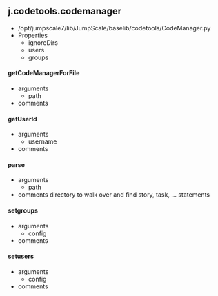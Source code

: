 ## j.codetools.codemanager

- /opt/jumpscale7/lib/JumpScale/baselib/codetools/CodeManager.py
- Properties
    - ignoreDirs
    - users
    - groups

#### getCodeManagerForFile 
- arguments
    - path
- comments
    

#### getUserId 
- arguments
    - username
- comments
    

#### parse 
- arguments
    - path
- comments
    directory to walk over and find story, task, ... statements

#### setgroups 
- arguments
    - config
- comments
    

#### setusers 
- arguments
    - config
- comments
    

